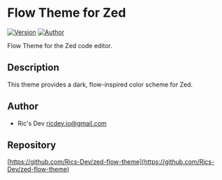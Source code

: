 # Flow Theme for Zed

[![Version](https://img.shields.io/static/v1?label=Version&message=1.0.0&color=blue)](https://github.com/Rics-Dev/zed-flow-theme)
[![Author](https://img.shields.io/static/v1?label=Author&message=Ric's%20Dev&color=brightgreen)](https://github.com/Rics-Dev)

Flow Theme for the Zed code editor.

## Description

This theme provides a dark, flow-inspired color scheme for Zed.

## Author

- Ric's Dev <ricdev.io@gmail.com>

## Repository

[https://github.com/Rics-Dev/zed-flow-theme](https://github.com/Rics-Dev/zed-flow-theme)
